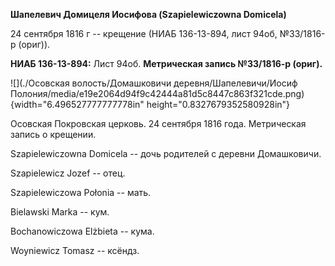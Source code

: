 **Шапелевич Домицеля Иосифова (Szapielewiczowna Domicela)**

24 сентября 1816 г -- крещение (НИАБ 136-13-894, лист 94об, №33/1816-р
(ориг)).

**НИАБ 136-13-894:** Лист 94об. **Метрическая запись №33/1816-р
(ориг).**

![](./Осовская волость/Домашковичи деревня/Шапелевичи/Иосиф Полония/media/e19e2064d94f9c42444a81d5c8447c863f321cde.png){width="6.496527777777778in"
height="0.8327679352580928in"}

Осовская Покровская церковь. 24 сентября 1816 года. Метрическая запись о
крещении.

Szapielewiczowna Domicela -- дочь родителей с деревни Домашковичи.

Szapielewicz Jozef -- отец.

Szapielewiczowa Połonia -- мать.

Bielawski Marka -- кум.

Bochanowiczowa Elżbieta -- кума.

Woyniewicz Tomasz -- ксёндз.
